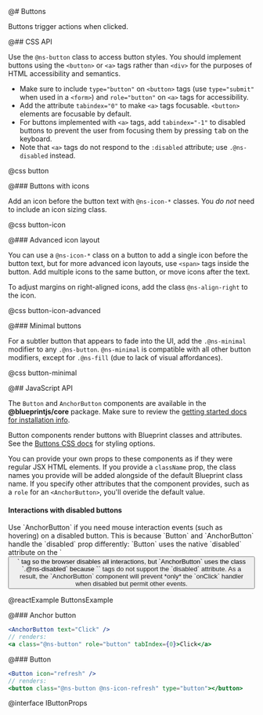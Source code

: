 @# Buttons

Buttons trigger actions when clicked.

@## CSS API

Use the `@ns-button` class to access button styles. You should implement buttons using the
`<button>` or `<a>` tags rather than `<div>` for the purposes of HTML accessibility and semantics.

* Make sure to include `type="button"` on `<button>` tags (use `type="submit"` when used in a
  `<form>`) and `role="button"` on `<a>` tags for accessibility.
* Add the attribute `tabindex="0"` to make `<a>` tags focusable. `<button>` elements are
  focusable by default.
* For buttons implemented with `<a>` tags, add `tabindex="-1"` to disabled buttons to prevent the
  user from focusing them by pressing <kbd class="@ns-key">tab</kbd> on the keyboard.
* Note that `<a>` tags do not respond to the `:disabled` attribute; use `.@ns-disabled` instead.

@css button

@### Buttons with icons

Add an icon before the button text with `@ns-icon-*` classes.
You _do not_ need to include an icon sizing class.

@css button-icon

@### Advanced icon layout

You can use a `@ns-icon-*` class on a button to add a single icon before the button
text, but for more advanced icon layouts, use `<span>` tags inside the button.
Add multiple icons to the same button, or move icons after the text.

To adjust margins on right-aligned icons, add the class `@ns-align-right` to the icon.

@css button-icon-advanced

@### Minimal buttons

For a subtler button that appears to fade into the UI, add the `.@ns-minimal` modifier
to any `.@ns-button`. `@ns-minimal` is compatible with all other button modifiers,
except for `.@ns-fill` (due to lack of visual affordances).

@css button-minimal

@## JavaScript API

The `Button` and `AnchorButton` components are available in the **@blueprintjs/core** package.
Make sure to review the [getting started docs for installation info](#blueprint/getting-started).

Button components render buttons with Blueprint classes and attributes.
See the [Buttons CSS docs](#core/components/button.css-api) for styling options.

You can provide your own props to these components as if they were regular JSX HTML elements. If you
provide a `className` prop, the class names you provide will be added alongside of the default
Blueprint class name. If you specify other attributes that the component provides, such as a `role`
for an `<AnchorButton>`, you'll overide the default value.

<div class="@ns-callout @ns-intent-danger @ns-icon-error">
    <h4 class="@ns-callout-title">Interactions with disabled buttons</h4>
    Use `AnchorButton` if you need mouse interaction events (such as hovering) on a disabled button.
    This is because `Button` and `AnchorButton` handle the `disabled` prop differently: `Button` uses
    the native `disabled` attribute on the `<button>` tag so the browser disables all interactions,
    but `AnchorButton` uses the class `.@ns-disabled` because `<a>` tags do not support the `disabled`
    attribute. As a result, the `AnchorButton` component will prevent *only* the `onClick` handler
    when disabled but permit other events.
</div>

@reactExample ButtonsExample

@### Anchor button

```jsx
<AnchorButton text="Click" />
// renders:
<a class="@ns-button" role="button" tabIndex={0}>Click</a>
```

@### Button

```jsx
<Button icon="refresh" />
// renders:
<button class="@ns-button @ns-icon-refresh" type="button"></button>
```

@interface IButtonProps
